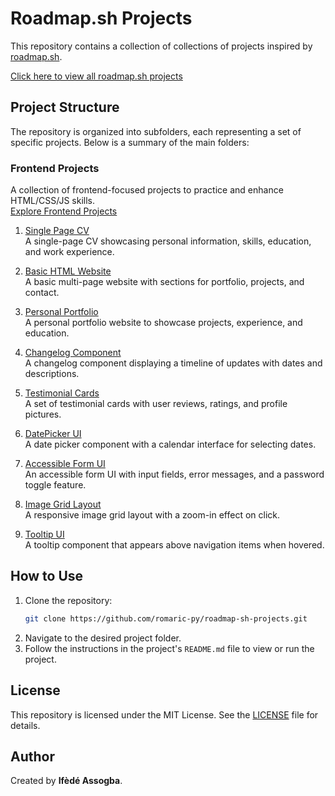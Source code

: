 # Roadmap.sh Projects

This repository contains a collection of collections of projects inspired by [roadmap.sh](https://roadmap.sh/).

[Click here to view all roadmap.sh projects](https://roadmap.sh/projects)

## Project Structure

The repository is organized into subfolders, each representing a set of specific projects. Below is a summary of the main folders:

### Frontend Projects
A collection of frontend-focused projects to practice and enhance HTML/CSS/JS skills.  
[Explore Frontend Projects](./frontend-projects/README.md)

1. [Single Page CV](https://roadmap.sh/projects/single-page-cv)  
   A single-page CV showcasing personal information, skills, education, and work experience.

2. [Basic HTML Website](https://roadmap.sh/projects/basic-html-website)  
   A basic multi-page website with sections for portfolio, projects, and contact.

3. [Personal Portfolio](https://roadmap.sh/projects/portfolio-website)  
   A personal portfolio website to showcase projects, experience, and education.

4. [Changelog Component](https://roadmap.sh/projects/changelog-component)  
   A changelog component displaying a timeline of updates with dates and descriptions.

5. [Testimonial Cards](https://roadmap.sh/projects/testimonial-cards)  
   A set of testimonial cards with user reviews, ratings, and profile pictures.

6. [DatePicker UI](https://roadmap.sh/projects/datepicker-ui)  
   A date picker component with a calendar interface for selecting dates.

7. [Accessible Form UI](https://roadmap.sh/projects/accessible-form-ui)  
   An accessible form UI with input fields, error messages, and a password toggle feature.

8. [Image Grid Layout](https://roadmap.sh/projects/image-grid)  
   A responsive image grid layout with a zoom-in effect on click.

9. [Tooltip UI](https://roadmap.sh/projects/tooltip-ui)  
   A tooltip component that appears above navigation items when hovered.

## How to Use

1. Clone the repository:
   ```bash
   git clone https://github.com/romaric-py/roadmap-sh-projects.git
   ```
2. Navigate to the desired project folder.
3. Follow the instructions in the project's `README.md` file to view or run the project.

## License

This repository is licensed under the MIT License. See the [LICENSE](./LICENSE) file for details.

## Author

Created by **Ifèdé Assogba**.